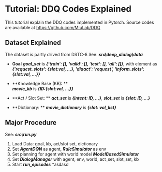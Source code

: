 # Tutorial: DDQ Codes Explained
  This tutorial explain the DDQ codes implemented in Pytorch.
  Source codes are available at https://github.com/MiuLab/DDQ

## Dataset Explained
  The dataset is partly drived from DSTC-8
  See: ***src\deep_dialog\data***
  
  * **Goal** 
      ***goal_set*** is ***{'train': [], 'valid': [], 'test': [], 'all': []}***, 
      with element as ***{'request_slots': {slot:val, ...}, 'diaact': 'request', 'inform_slots': {slot:val, ...}}***

  * **Knowledge Base (KB): **  
      ***movie_kb*** is ***{ID:{slot:val, ...}}***
  
  * **Act / Slot Set: ** 
      ***act_set*** is ***{intent: ID, ...}***,
      ***slot_set*** is ***{slot: ID, ...}***

  * **Dictionary: **
      ***movie_dictionary*** is ***{slot: val_list}***

## Major Procedure
  See: ***src\run.py***
  
  1. Load Data: goal, kb, act/slot set, dictionary
  2. Set ***AgentDQN*** as agent, ***RuleSimulator*** as env  
  3. Set planning for agent with world model ***ModelBasedSimulator***
  4. Set ***DialogManager*** with agent, env, world, act_set, slot_set, kb
  5. Start ***run_episodes***
      *asdasd
